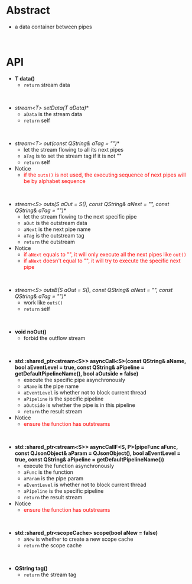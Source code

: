 # Abstract
* a data container between pipes  
</br>

# API
* **T data()**  
    - `return` stream data  
</br>

* **stream<T\>* setData(T aData)**  
    - `aData` is the stream data  
    - `return` self  
</br>

* **stream<T\>* out(const QString& aTag = "")**  
    - let the stream flowing to all its next pipes  
    - `aTag` is to set the stream tag if it is not ""  
    - `return` self  
* Notice  
    - <font color="red">if the `outs()` is not used, the executing sequence of next pipes will be by alphabet sequence</font><br />  
</br>

* **stream<S\>* outs(S aOut = S(), const QString& aNext = "", const QString& aTag = "")**  
    - let the stream flowing to the next specific pipe  
    - `aOut` is the outstream data  
    - `aNext` is the next pipe name  
    - `aTag` is the outstream tag  
    - `return` the outstream  
* Notice  
    - <font color="red">if `aNext` equals to "", it will only execute all the next pipes like `out()`</font><br />  
    - <font color="red">if `aNext` doesn't equal to "", it will try to execute the specific next pipe</font><br />  
</br>

* **stream<S\>* outsB(S aOut = S(), const QString& aNext = "", const QString& aTag = "")**  
    - work like `outs()`  
    - `return` self  
</br>

* **void noOut()**  
    - forbid the outflow stream  
</br>

* **std::shared_ptr<stream<S\>\> asyncCall<S\>(const QString& aName, bool aEventLevel = true, const QString& aPipeline = getDefaultPipelineName(), bool aOutside = false)**  
    - execute the specific pipe asynchronously  
    - `aName` is the pipe name  
    - `aEventLevel` is whether not to block current thread  
    - `aPipeline` is the specific pipeline  
    - `aOutside` is whether the pipe is in this pipeline  
    - `return` the result stream  
* Notice  
    - <font color="red">ensure the function has outstreams</font><br />  
</br>

* **std::shared_ptr<stream<S\>\> asyncCallF<S, P\>(pipeFunc<T> aFunc, const QJsonObject& aParam = QJsonObject(), bool aEventLevel = true, const QString& aPipeline = getDefaultPipelineName())**  
    - execute the function asynchronously  
    - `aFunc` is the function  
    - `aParam` is the pipe param  
    - `aEventLevel` is whether not to block current thread  
    - `aPipeline` is the specific pipeline  
    - `return` the result stream  
* Notice  
    - <font color="red">ensure the function has outstreams</font><br />  
</br>

* **std::shared_ptr<scopeCache\> scope(bool aNew = false)**  
    - `aNew` is whether to create a new scope cache  
    - `return` the scope cache  
</br>

* **QString tag()**  
    - `return` the stream tag  
</br>